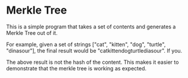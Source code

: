 # Merkle Tree

This is a simple program that takes a set of contents and generates a Merkle Tree out of it.  

For example, given a set of strings ["cat", "kitten", "dog", "turtle", "dinasour"], the final result would be "catkittendogturtlediasour". If you. 

The above result is not the hash of the content. This makes it easier to demonstrate that the merkle tree is working as expected.

